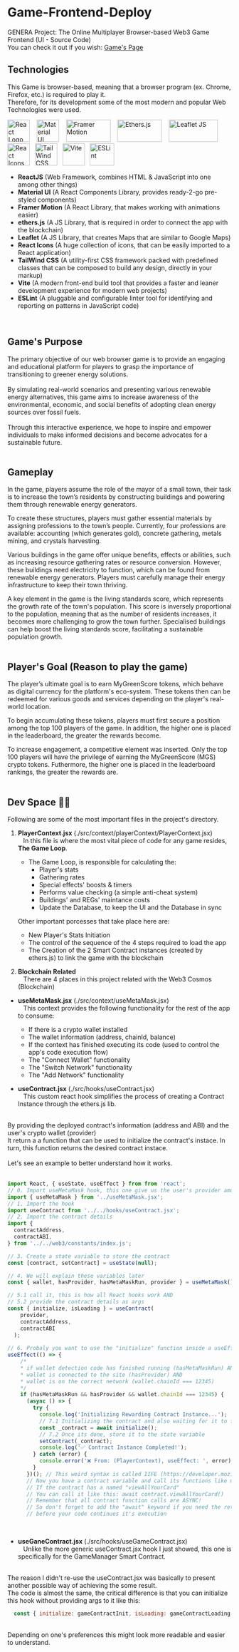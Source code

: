 # Game-Frontend-Deploy

GENERA Project: The Online Multiplayer Browser-based Web3 Game Frontend (UI - Source Code)
<br />
You can check it out if you wish: [Game's Page](https://master--genera-game-testing.netlify.app/)
<br />

## Technologies

This Game is browser-based, meaning that a browser program (ex. Chrome, Firefox, etc.) is required to play it.
<br />
Therefore, for its development some of the most modern and popular Web Technologies were used.
<br />

<img src="https://styles.redditmedia.com/t5_2su6s/styles/communityIcon_4g1uo0kd87c61.png?width=256&v=enabled&s=86f4a4bd647772d34d2de32a0e4281dd0ab095f1" alt="React Logo" width="50" height="50" /> &nbsp;&nbsp;
<img src="https://v4.mui.com/static/logo.png" alt="Material UI" width="50" height="50" /> &nbsp;&nbsp;
<img src="https://velog.velcdn.com/images/real-bird/post/4f43bebb-5aff-4e53-b2ec-66a523a80bfb/image.png" alt="Framer Motion" width="100" height="50" /> &nbsp;&nbsp; 
<img src="https://0xchai.io/_next/image?url=%2Fstatic%2Fimages%2Fethersjs.png&w=3840&q=75" alt="Ethers.js" width="100" height="50" /> &nbsp;&nbsp; 
<img src="https://www.vectorlogo.zone/logos/leafletjs/leafletjs-ar21.svg" alt="Leaflet JS" width="110" height="50" /> &nbsp;
<img src="https://camo.githubusercontent.com/48d099290b4cb2d7937bcd96e8497cf1845b54a810a6432c70cf944b60b40c77/68747470733a2f2f7261776769742e636f6d2f676f72616e67616a69632f72656163742d69636f6e732f6d61737465722f72656163742d69636f6e732e737667" alt="React Icons" width="50" height="50" /> &nbsp;
<img src="https://bourhaouta.gallerycdn.vsassets.io/extensions/bourhaouta/tailwindshades/0.0.5/1592520164095/Microsoft.VisualStudio.Services.Icons.Default" alt="TailWind CSS" width="50" height="50" /> &nbsp;
<img src="https://vitejs.dev/logo-with-shadow.png" alt="Vite" width="50" height="50" /> &nbsp;
<img src="https://upload.wikimedia.org/wikipedia/commons/thumb/e/e3/ESLint_logo.svg/486px-ESLint_logo.svg.png?20211012234406" alt="ESLint" width="55" height="50" /> &nbsp;&nbsp; 

- **ReactJS** (Web Framework, combines HTML & JavaScript into one among other things)
- **Material UI** (A React Components Library, provides ready-2-go pre-styled components)
- **Framer Motion** (A React Library, that makes working with animations easier)
- **ethers.js** (A JS Library, that is required in order to connect the app with the blockchain)
- **Leaflet** (A JS Library, that creates Maps that are similar to Google Maps)
- **React Icons** (A huge collection of icons, that can be easily imported to a React application)
- **TailWind CSS** (A utility-first CSS framework packed with predefined classes that can be composed to build any design, directly in your markup)
- **Vite** (A modern front-end build tool that provides a faster and leaner development experience for modern web projects)
- **ESLint** (A pluggable and configurable linter tool for identifying and reporting on patterns in JavaScript code)
<br />

## Game's Purpose
The primary objective of our web browser game is to provide an engaging and educational platform for players to grasp the importance of transitioning to greener energy solutions.
<br />
<br />
By simulating real-world scenarios and presenting various renewable energy alternatives, this game aims to increase awareness of the environmental, economic, and social benefits of adopting clean energy sources over fossil fuels.
<br />
<br />
Through this interactive experience, we hope to inspire and empower individuals to make informed decisions and become advocates for a sustainable future.
<br />
<br />

## Gameplay
In the game, players assume the role of the mayor of a small town, their task is to increase the town’s residents by constructing buildings and powering them through renewable energy generators.

To create these structures, players must gather essential materials by assigning professions to the town’s people. Currently, four professions are available: accounting (which generates gold), concrete gathering, metals mining, and crystals harvesting.

Various buildings in the game offer unique benefits, effects or abilities, such as increasing resource gathering rates or resource conversion. However, these buildings need electricity to function, which can be found from renewable energy generators. Players must carefully manage their energy infrastructure to keep their town thriving.

A key element in the game is the living standards score, which represents the growth rate of the town's population. This score is inversely proportional to the population, meaning that as the number of residents increases, it becomes more challenging to grow the town further. Specialised buildings can help boost the living standards score, facilitating a sustainable population growth.
<br />
<br />

## Player's Goal (Reason to play the game)
The player’s ultimate goal is to earn MyGreenScore tokens, which behave as digital currency for the platform's eco-system. These tokens then can be redeemed for various goods and services depending on the player's real-world location.

To begin accumulating these tokens, players must first secure a position among the top 100 players of the game. In addition, the higher one is placed in the leaderboard, the greater the rewards become.

To increase engagement, a competitive element was inserted. Only the top 100 players will have the privilege of earning the MyGreenScore (MGS) crypto tokens. Futhermore, the higher one is placed in the leaderboard rankings, the greater the rewards are.
<br />
<br />

## Dev Space 👨‍💻
Following are some of the most important files in the project's directory.
1. **PlayerContext.jsx** (./src/context/playerContext/PlayerContext.jsx)
<br />  &nbsp;&nbsp;
In this file is where the most vital piece of code for any game resides, **The Game Loop**.
    - The Game Loop, is responsible for calculating the:
      - Player's stats
      - Gathering rates
      - Special effects' boosts & timers
      - Performs value checking (a simple anti-cheat system)
      - Buildings' and REGs' maintance costs
      - Update the Database, to keep the UI and the Database in sync
      
   Other important porcesses that take place here are:
      - New Player's Stats Initiation
      - The control of the sequence of the 4 steps required to load the app
      - The Creation of the 2 Smart Contract instances (created by ethers.js) to link the game with the blockchain
      
2. **Blockchain Related**
<br />  &nbsp;&nbsp;
There are 4 places in this project related with the Web3 Cosmos (Blockchain)
- **useMetaMask.jsx** (./src/context/useMetaMask.jsx)
<br /> &nbsp;&nbsp;
This context provides the following functionality for the rest of the app to consume:

    - If there is a crypto wallet installed 
    - The wallet information (address, chainId, balance)
    - If the context has finished executing its code (used to control the app's code execution flow)
    - The "Connect Wallet" functionality
    - The "Switch Network" functionality
    - The "Add Network" functionality
    
- **useContract.jsx** (./src/hooks/useContract.jsx)
<br /> &nbsp;&nbsp;
This custom react hook simplifies the process of creating a Contract Instance through the ethers.js lib.
<br />
By providing the deployed contract's information (address and ABI) and the user's crypto wallet (provider)
<br />
It return a a function that can be used to initialize the contract's instace. 
In turn, this function returns the desired contract instace.
<br />
<br />
Let's see an example to better understand how it works.
<br />
<br />

```javascript
import React, { useState, useEffect } from from 'react';
// 0. Import useMetaMask hook, this one give us the user's provider among other things
import { useMetaMask } from '../useMetaMask.jsx';
// 1. Import the hook
import useContract from '../../hooks/useContract.jsx';
// 2. Import the contract details
import {
  contractAddress,
  contractABI,
} from '../../web3/constants/index.js';

// 3. Create a state variable to store the contract
const [contract, setContract] = useState(null);

// 4. We will explain these variables later
const { wallet, hasProvider, hasMetaMaskRun, provider } = useMetaMask();

// 5.1 call it, this is how all React hooks work AND
// 5.2 provide the contract details as args
const { initialize, isLoading } = useContract(
    provider,
    contractAddress,
    contractABI
  );
  
// 6. Probaly you want to use the "initialize" function inside a useEffect hook like this
useEffect(() => {
    /* 
    * if wallet detection code has finished running (hasMetaMaskRun) AND 
    * wallet is connected to the site (hasProvider) AND
    * wallet is on the correct network (wallet.chainId === 12345)
    */
    if (hasMetaMaskRun && hasProvider && wallet.chainId === 12345) {
      (async () => {
        try {
          console.log('Initializing Rewarding Contract Instance...');
          // 7.1 Initializing the contract and also waiting for it to finish
          const _contract = await initialize();
          // 7.2 Once its done, store it to the state variable
          setContract(_contract);
          console.log('✅ Contract Instance Completed!');
        } catch (error) {
          console.error('❌ From: (PlayerContext), useEffect: ', error);
        }
      })(); // This weird syntax is called IIFE (https://developer.mozilla.org/en-US/docs/Glossary/IIFE)
      // Now you have a contract variable and call its functions like methods. 
      // If the contract has a named "viewAllYourCard"
      // You can call it like this: await contract.viewAllYourCard()
      // Remember that all contract function calls are ASYNC!
      // So don't forget to add the "await" keyword if you need the returned data from the contract
      // before your code continues it's execution
```
<br />

- **useGaneContract.jsx** (./src/hooks/useGameContract.jsx)
<br /> &nbsp;&nbsp;
Unlike the more generic useContract.jsx hook I just showed, this one is specifically for the GameManager Smart Contract.
<br />
The reason I didn't re-use the useContract.jsx was basically to present another possible way of achieving the some result.
<br />
The code is almost the same, the critical difference is that you can initialize this hook without providing args to it like this:

```javascript
  const { initialize: gameContractInit, isLoading: gameContractLoading } = useGameContract();
```
<br />
Depending on one's preferences this might look more readable and easier to understand.
<br />
    
      
      
